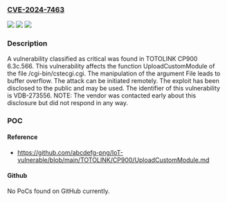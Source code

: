 ### [CVE-2024-7463](https://cve.mitre.org/cgi-bin/cvename.cgi?name=CVE-2024-7463)
![](https://img.shields.io/static/v1?label=Product&message=CP900&color=blue)
![](https://img.shields.io/static/v1?label=Version&message=%3D%206.3c.566%20&color=brighgreen)
![](https://img.shields.io/static/v1?label=Vulnerability&message=CWE-120%20Buffer%20Overflow&color=brighgreen)

### Description

A vulnerability classified as critical was found in TOTOLINK CP900 6.3c.566. This vulnerability affects the function UploadCustomModule of the file /cgi-bin/cstecgi.cgi. The manipulation of the argument File leads to buffer overflow. The attack can be initiated remotely. The exploit has been disclosed to the public and may be used. The identifier of this vulnerability is VDB-273556. NOTE: The vendor was contacted early about this disclosure but did not respond in any way.

### POC

#### Reference
- https://github.com/abcdefg-png/IoT-vulnerable/blob/main/TOTOLINK/CP900/UploadCustomModule.md

#### Github
No PoCs found on GitHub currently.

